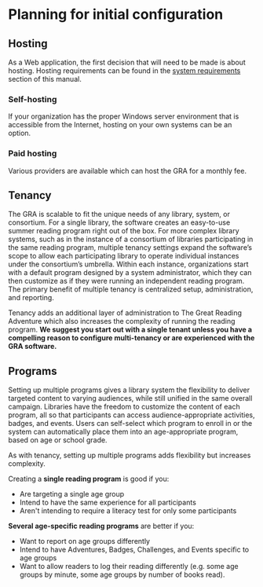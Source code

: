 # Planning for initial configuration

## Hosting

As a Web application, the first decision that will need to be made is about hosting. Hosting requirements can be found in the [system requirements](../../installation/system-requirements) section of this manual.

### Self-hosting

If your organization has the proper Windows server environment that is accessible from the Internet, hosting on your own systems can be an option.

### Paid hosting

Various providers are available which can host the GRA for a monthly fee.

## Tenancy

The GRA is scalable to fit the unique needs of any library, system, or consortium. For a single library, the software creates an easy-to-use summer reading program right out of the box. For more complex library systems, such as in the instance of a consortium of libraries participating in the same reading program, multiple tenancy settings expand the software’s scope to allow each participating library to operate individual instances under the consortium’s umbrella. Within each instance, organizations start with a default program designed by a system administrator, which they can then customize as if they were running an independent reading program. The primary benefit of multiple tenancy is centralized setup, administration, and reporting.

Tenancy adds an additional layer of administration to The Great Reading Adventure which also increases the complexity of running the reading program. **We suggest you start out with a single tenant unless you have a compelling reason to configure multi-tenancy or are experienced with the GRA software.**

## Programs

Setting up multiple programs gives a library system the flexibility to deliver targeted content to varying audiences, while still unified in the same overall campaign. Libraries have the freedom to customize the content of each program, all so that participants can access audience-appropriate activities, badges, and events. Users can self-select which program to enroll in or the system can automatically place them into an age-appropriate program, based on age or school grade.

As with tenancy, setting up multiple programs adds flexibility but increases complexity.

Creating a **single reading program** is good if you:

- Are targeting a single age group
- Intend to have the same experience for all participants
- Aren't intending to require a literacy test for only some participants

**Several age-specific reading programs** are better if you:

- Want to report on age groups differently
- Intend to have Adventures, Badges, Challenges, and Events specific to age groups
- Want to allow readers to log their reading differently (e.g. some age groups by minute, some age groups by number of books read).